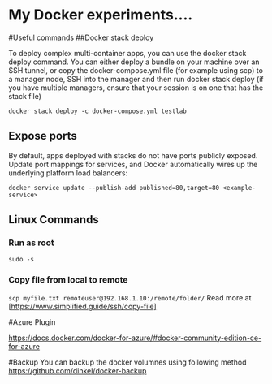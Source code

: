 # My Docker experiments....

#Useful commands
##Docker stack deploy

To deploy complex multi-container apps, you can use the docker stack deploy command. You can either deploy a bundle on your machine over an SSH tunnel, or copy the docker-compose.yml file (for example using scp) to a manager node, SSH into the manager and then run docker stack deploy (if you have multiple managers, ensure that your session is on one that has the stack file)

`docker stack deploy -c docker-compose.yml testlab`

## Expose ports
By default, apps deployed with stacks do not have ports publicly exposed. Update port mappings for services, and Docker automatically wires up the underlying platform load balancers:

`docker service update --publish-add published=80,target=80 <example-service>`



## Linux Commands

### Run as root
`sudo -s`

### Copy file from local to remote
`scp myfile.txt remoteuser@192.168.1.10:/remote/folder/`
Read more at [https://www.simplified.guide/ssh/copy-file]

#Azure Plugin

https://docs.docker.com/docker-for-azure/#docker-community-edition-ce-for-azure


#Backup
You can backup the docker volumnes using following method
https://github.com/dinkel/docker-backup
